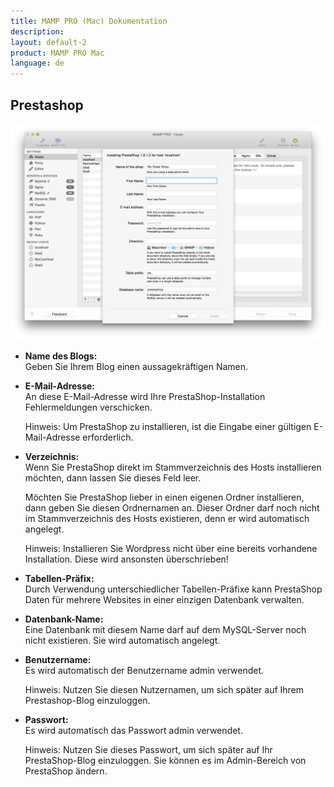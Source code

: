 ```yaml
---
title: MAMP PRO (Mac) Dokumentation
description: 
layout: default-2
product: MAMP PRO Mac
language: de
---
```


## Prestashop

![MAMP](PrestaShop.png)

*  **Name des Blogs:**  
   Geben Sie Ihrem Blog einen aussagekräftigen Namen.

*  **E-Mail-Adresse:**  
   An diese E-Mail-Adresse wird Ihre PrestaShop-Installation Fehlermeldungen verschicken.  
   <div class="alert" role="alert">Hinweis: Um PrestaShop zu installieren, ist die Eingabe einer gültigen E-Mail-Adresse erforderlich.
   </div>

*  **Verzeichnis:**  
   Wenn Sie PrestaShop direkt im Stammverzeichnis des Hosts installieren möchten, dann lassen Sie dieses Feld leer.

   Möchten Sie PrestaShop lieber in einen eigenen Ordner installieren, dann geben Sie diesen Ordnernamen an. Dieser Ordner  darf noch nicht im Stammverzeichnis des Hosts existieren, denn er wird automatisch angelegt.
   
   <div class="alert" role="alert">
   Hinweis: Installieren Sie Wordpress nicht über eine bereits vorhandene Installation. Diese wird ansonsten überschrieben!
   </div>
   
*  **Tabellen-Präfix:**  
   Durch Verwendung unterschiedlicher Tabellen-Präfixe kann PrestaShop Daten für mehrere Websites in einer einzigen Datenbank verwalten.

*  **Datenbank-Name:**  
   Eine Datenbank mit diesem Name darf auf dem MySQL-Server noch nicht existieren. Sie wird automatisch angelegt.
 
*  **Benutzername:**  
   Es wird automatisch der Benutzername admin verwendet.  
   <div class="alert" role="alert">
   Hinweis: Nutzen Sie diesen Nutzernamen, um sich später auf Ihrem Prestashop-Blog einzuloggen.
   </div>
   
*  **Passwort:**  
   Es wird automatisch das Passwort admin verwendet.  
   <div class="alert" role="alert">
   Hinweis: Nutzen Sie dieses Passwort, um sich später auf Ihr PrestaShop-Blog einzuloggen. Sie können es im Admin-Bereich von PrestaShop ändern.
   </div>

